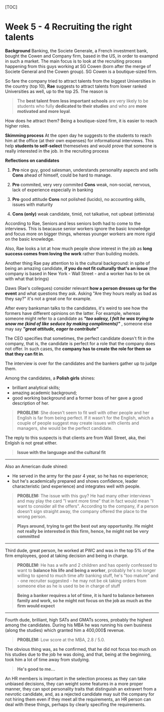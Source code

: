 [TOC]

# Week 5 - 4 Recruiting the right talents

**Background**
Banking, the Societe Generale, a French investment bank, bought the Cowen and Company firm, based in the US, in order to exampnd in such a market. The main focus is to look at the recruiting process happening from this guys working at SG Cowen (born after the merge of Societe General and the Cowen group). SG Cowen is a boutique-sized firm.

So fare the company tried to attract talents from the biggest Universities in the country (top 10), 
**Rae** suggests to attract talents from lower ranked Universities as well, up to the top 25. The reason is
> The **best talent from less important schools** are very likely to be students who fully **dedicated to their studies** and who are **more motivated and more loyal**.

How does he attract them? 
Being a boutique-sized firm, it is easier to reach higher roles.

**Skimming process**
At the open day he suggests to the students to reach him at the office (at their own expenses) for informational interviews. This help **students to self-select** themeselves and would prove that someone is really interested in the job.
In the recruiting process

**Reflections on candidates**
1. **Pro** nice guy, good salesman, understands personality aspects and sells
    **Cons** ahead of himself, could be hard to manage.

2. **Pro** commited, very very commited
    **Cons** weak, non-social, nervous, lack of experience especially in banking

3. **Pro** good attitude
    **Cons** not polished (lucido), no accounting skills, issues with maturity

4. **Cons (only)** weak candidate, timid, not talkative, not upbeat (ottimista)
   
According to Rae, Seniors and less seniors both had to come to the interviews. This is beacause senior workers ignore the basic knowledge and focus more on bigger things, whereas younger workers are more rigid on the basic knowledge.

Also, Rae looks a lot at how much people show interest in the job as **long success comes from loving the work** rather than building models.

Another thing Rae pay attention to is the cultural background: in spite of being an amazing candidate, **if you do not fit culturally that's an issue** (the company is based in New York - Wall Street - and a worker has to be ok with what that brings)

Daws (Rae's collegues) consider relevant **how a person dresses up for the event** and what questions they ask. Asking "Are they hours really as bad as they say?" it's not a great one for example.

After every banksman talks to the candidates, it's weird to see how the formers have different opinions on the latter. For example, whereas someone might refer to a candidate as ***"too salesy, I felt he was trying to snow me (kind of like seduce by making compliments)"*** , someone else may say ***"great attitude, eager to contribute"***

The CEO specifies that sometimes, the perfect candidate doesn't fit in the company, that is, the candidate is perfect for a role that the company does not offer. In such cases, the **company has to create the role for them so that they can fit in**.

The interview is over for the candidates and the bankers gather up to judge them.

Among the candidates, a **Polish girls** shines: 
- brilliant analytical skills;
- amazing academic background;
- good working background and a former boss of her gave a good description of her.

> <b>PROBLEM:</b> She doesn't seem to fit well with other people and her English is far from being perfect. If it wasn't for the English, which a couple of people suggest may create issues with clients and managers, she would be the perfect candidate.

The reply to this suspects is that clients are from Wall Street, aka, thei Enlgish is not great either.

>**Issue with the language and the cultural fit**

----
Also an American dude shined:
- He served in the army for the pasr 4 year, so he has no experience;
- but he's academically prepared and shows confidence, leader characteristic (and experience) and integrates well with people.

> <b>PROBLEM:</b> The issue with this guy? He had many other interviews and may play the card "I want more time" that in fact would mean "I want to consider all the offers". According to the company, if a person doesn't sign straight away, the company offered the place to the wrong person.

>**Plays around, trying to get the best out any opportunity. He might not really be interested in this firm, hence, he might not be very committed**

----
Third dude, great person, he worked at PWC and was in the top 5% of the firm employees, good at taking decision and being in charge.

> <b>PROBLEM:</b> He has a wife and 2 children and has openly confessed to want to **balance his life and being a worker**, probably he's no longer willing to spend to much time aftr banking stuff, he's "too mature" and - one recruiter suggested - he may not be ok taking orders from someone else as he is used to be in charge of stuff 

>**Being a banker requires a lot of time, it is hard to balance between family and work, so he might not focus on the job as much as the firm would expect**


---

Fourth dude, brilliant, high SATs and GMATs scores, probably the highest among the candidates. During his MBA he was running his own business (along the studies) which granted him a 400,000$ revenue.


> <b>PROBLEM:</b> Low score at the MBA, 2.8 / 5.0.

The obvious thing was, as he confirmed, that he did not focus too much on his studies due to the job he was doing, and that, being at the beginning, took him a lot of time away from studying.

> **He's good to me...**

An HR members is important in the selection process as they can take unbiased decisions, they can weight some features in a more proper manner, they can spot personality traits that distinguish an extravert from a nevrotic candidate, and, as a rejected candidate may suit the company for not hiring them even if they meet all the requirements, an HR person can deal with these things, perhaps by clearly specifing the requirements.